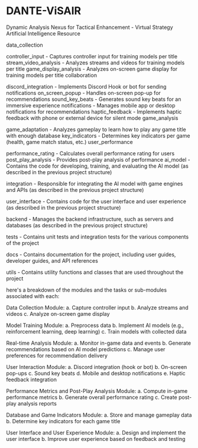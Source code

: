 # DANTE-ViSAIR
Dynamic Analysis Nexus for Tactical Enhancement - Virtual Strategy Artificial Intelligence Resource

data_collection

controller_input - Captures controller input for training models per title
stream_video_analysis - Analyzes streams and videos for training models per title
game_display_analysis - Analyzes on-screen game display for training models per title
collaboration

discord_integration - Implements Discord Hook or bot for sending notifications
on_screen_popup - Handles on-screen pop-up for recommendations
sound_key_beats - Generates sound key beats for an immersive experience
notifications - Manages mobile app or desktop notifications for recommendations
haptic_feedback - Implements haptic feedback with phone or external device for silent mode
game_analysis

game_adaptation - Analyzes gameplay to learn how to play any game title with enough database
key_indicators - Determines key indicators per game (health, game match status, etc.)
user_performance

performance_rating - Calculates overall performance rating for users
post_play_analysis - Provides post-play analysis of performance
ai_model - Contains the code for developing, training, and evaluating the AI model (as described in the previous project structure)

integration - Responsible for integrating the AI model with game engines and APIs (as described in the previous project structure)

user_interface - Contains code for the user interface and user experience (as described in the previous project structure)

backend - Manages the backend infrastructure, such as servers and databases (as described in the previous project structure)

tests - Contains unit tests and integration tests for the various components of the project

docs - Contains documentation for the project, including user guides, developer guides, and API references

utils - Contains utility functions and classes that are used throughout the project

here's a breakdown of the modules and the tasks or sub-modules associated with each:

Data Collection Module:
a. Capture controller input
b. Analyze streams and videos
c. Analyze on-screen game display

Model Training Module:
a. Preprocess data
b. Implement AI models (e.g., reinforcement learning, deep learning)
c. Train models with collected data

Real-time Analysis Module:
a. Monitor in-game data and events
b. Generate recommendations based on AI model predictions
c. Manage user preferences for recommendation delivery

User Interaction Module:
a. Discord integration (hook or bot)
b. On-screen pop-ups
c. Sound key beats
d. Mobile and desktop notifications
e. Haptic feedback integration

Performance Metrics and Post-Play Analysis Module:
a. Compute in-game performance metrics
b. Generate overall performance rating
c. Create post-play analysis reports

Database and Game Indicators Module:
a. Store and manage gameplay data
b. Determine key indicators for each game title

User Interface and User Experience Module:
a. Design and implement the user interface
b. Improve user experience based on feedback and testing
